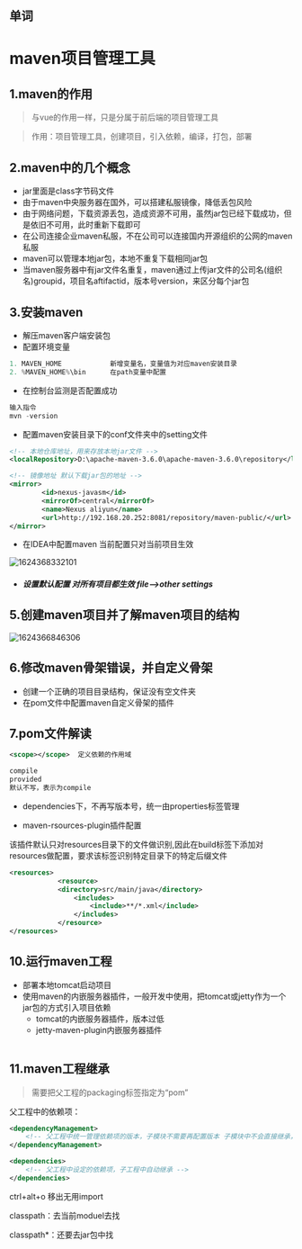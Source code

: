 ## 单词

# maven项目管理工具

## 1.maven的作用

> 与vue的作用一样，只是分属于前后端的项目管理工具

> 作用：项目管理工具，创建项目，引入依赖，编译，打包，部署

## 2.maven中的几个概念

- jar里面是class字节码文件
- 由于maven中央服务器在国外，可以搭建私服镜像，降低丢包风险
- 由于网络问题，下载资源丢包，造成资源不可用，虽然jar包已经下载成功，但是依旧不可用，此时重新下载即可
- 在公司连接企业maven私服，不在公司可以连接国内开源组织的公网的maven私服
- maven可以管理本地jar包，本地不重复下载相同jar包
- 当maven服务器中有jar文件名重复，maven通过上传jar文件的公司名(组织名)groupid，项目名aftifactid，版本号version，来区分每个jar包

## 3.安装maven

- 解压maven客户端安装包
- 配置环境变量

```java
1. MAVEN_HOME            新增变量名，变量值为对应maven安装目录
2. %MAVEN_HOME%\bin      在path变量中配置
```

- 在控制台监测是否配置成功

```java
输入指令
mvn -version
```

- 配置maven安装目录下的conf文件夹中的setting文件

```xml
<!-- 本地仓库地址，用来存放本地jar文件 -->
<localRepository>D:\apache-maven-3.6.0\apache-maven-3.6.0\repository</localRepository>

<!-- 镜像地址 默认下载jar包的地址 -->
<mirror>
		<id>nexus-javasm</id>
		<mirrorOf>central</mirrorOf>
		<name>Nexus aliyun</name>
		<url>http://192.168.20.252:8081/repository/maven-public/</url>
</mirror>
```

- 在IDEA中配置maven 当前配置只对当前项目生效

![1624368332101](E:\每日笔记\third\pic\%5CUsers%5CJAVASM%5CAppData%5CRoaming%5CTypora%5Ctypora-user-images%5C1624368332101.png)

- ##### 设置默认配置 对所有项目都生效     file-->other settings



## 5.创建maven项目并了解maven项目的结构

![1624366846306](E:\每日笔记\third\pic\%5CUsers%5CJAVASM%5CAppData%5CRoaming%5CTypora%5Ctypora-user-images%5C1624366846306.png)

## 6.修改maven骨架错误，并自定义骨架

- 创建一个正确的项目目录结构，保证没有空文件夹
- 在pom文件中配置maven自定义骨架的插件

## 7.pom文件解读

```xml
<scope></scope>  定义依赖的作用域

compile
provided  
默认不写，表示为compile
```



- dependencies下，不再写版本号，统一由properties标签管理

- maven-rsources-plugin插件配置

该插件默认只对resources目录下的文件做识别,因此在build标签下添加对resources做配置，要求该标签识别特定目录下的特定后缀文件

```xml
<resources>
            <resource>
            <directory>src/main/java</directory>
                <includes>
                    <include>**/*.xml</include>
                </includes>
            </resource>
</resources>
```

## 10.运行maven工程

- 部署本地tomcat启动项目
- 使用maven的内嵌服务器插件，一般开发中使用，把tomcat或jetty作为一个jar包的方式引入项目依赖
  - tomcat的内嵌服务器插件，版本过低
  - jetty-maven-plugin内嵌服务器插件

```xml

```

## 11.maven工程继承

> 需要把父工程的packaging标签指定为“pom”

父工程中的依赖项：

```xml
<dependencyManagement>
    <!-- 父工程中统一管理依赖项的版本，子模块不需要再配置版本 子模块中不会直接继承，需要手工引入，但不用再配置版本，目的是统一控制版本-->
</dependencyManagement>

<dependencies>
    <!-- 父工程中设定的依赖项，子工程中自动继承 -->
</dependencies>
```



ctrl+alt+o 移出无用import



classpath：去当前moduel去找

classpath*：还要去jar包中找